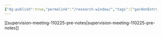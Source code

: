 ```yaml
---
{"dg-publish":true,"permalink":"/research-window/","tags":["gardenEntry"]}
---
```


[[supervision-meeting-110225-pre-notes\|supervision-meeting-110225-pre-notes]]